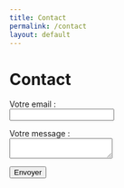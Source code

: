 ```yaml
---
title: Contact
permalink: /contact
layout: default
---
```


# Contact

<form
  action="https://formspree.io/f/xqkwqwdd"
  method="POST"
>
  <p>
  <label>Votre email :</label><br/>
    <input type="email" name="_replyto">
  </p>
  <p>
   <label>Votre message :</label><br/>
   <textarea name="message"></textarea>
  </p>

  <!-- your other form fields go here -->

  <button type="submit">Envoyer</button>
</form>
